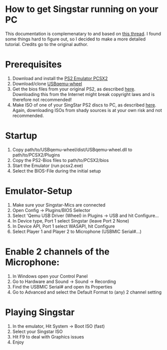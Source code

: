 # How to get Singstar running on your PC

This documentation is complemenatary to and based on [this thread](https://www.reddit.com/r/PCSX2/comments/40ryt9/how_to_play_singstar_on_pcsx2/).
I found some things hard to figure out, so I decided to make a more detailed tutorial. 
Credits go to the original author.

# Prerequisites
1) Download and install the [PS2 Emulator PCSX2](https://pcsx2.net/)
2) Download/clone [USBqemu-wheel](https://github.com/jackun/USBqemu-wheel)
3) Get the bios files from your original PS2, as described [here](https://pcsx2.net/docs/usage/setup/#how-to-dump-your-ps2-bios). Downloading this from the Internet might break copyright laws and is therefore not recommended!
4) Make ISO of one of your SingStar PS2 discs to PC, as described [here](https://pcsx2.net/docs/usage/setup/#dumping-ps2-discs-via-imgburn). Again, downloading ISOs from shady sources is at your own risk and not recommended.


# Startup
1) Copy path/to/USBqemu-wheel/dist/USBqemu-wheel.dll to path/to/PCSX2/Plugins
2) Copy the PS2-Bios files to path/to/PCSX2/bios
3) Start the Emulator (run pcsx2.exe)
4) Select the BIOS-File during the initial setup


# Emulator-Setup
1) Make sure your Singstar-Mics are connected 
2) Open Config -> Plugins/BIOS Selector
3) Select 'Qemu USB Driver (Wheel) in Plugins -> USB and hit Configure...
4) In Device type, Port 1 select Singstar (leave Port 2 None)
5) In Device API, Port 1 select WASAPI, hit Configure
6) Select Player 1 and Player 2 to Microphone (USBMIC Serial#...)


# Enable 2 channels of the Microphone:
1) In Windows open your Control Panel
2) Go to Hardware and Sound -> Sound -> Recording
3) Find the USBMIC Serial# and open its Properties
4) Go to Advanced and select the Default Format to (any) 2 channel setting

# Playing Singstar
1) In the emulator, Hit System -> Boot ISO (fast)
2) Select your Singstar ISO
3) Hit F9 to deal with Graphics issues
4) Enjoy
